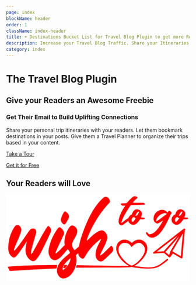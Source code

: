 ```yaml
---
page: index
blockName: header
order: 1
className: index-header
title: + Destinations Bucket List for Travel Blog Plugin to get more Readers 
description: Increase your Travel Blog Traffic. Share your Itineraries as a Freebie to get your Readers Email. Increase visitor engagement. Boost your Travel Affiliate Marketing conversion rate. Fast Plugin to install a Destination Wish List integrated with your blog. 
category: index
---
```


# The Travel Blog Plugin

<!-- ## Get your Readers Email. Build Uplifting Connections. -->

## Give your Readers an Awesome Freebie 

### Get Their Email to Build Uplifting Connections

Share your personal trip itineraries with your readers. Let them bookmark destinations in your posts. Give them a Travel Planner to organize their trips based in your content.

[Take a Tour](/blog/)

[Get it for Free](/subscription/?plan=backpacker)

## Your Readers will Love

![Wish to go. The Travel Blog Wordpress plugin](../images/logo.svg)
